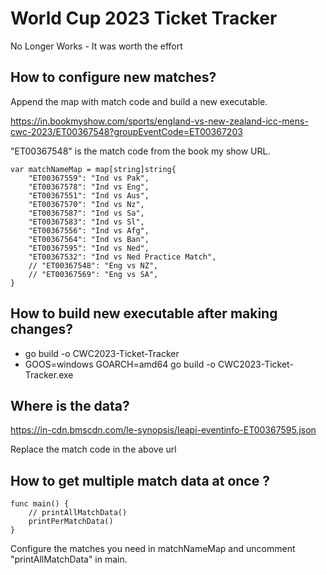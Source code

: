 # World Cup 2023 Ticket Tracker
No Longer Works - It was worth the effort

## How to configure new matches?

Append the map with match code and build a new executable.

https://in.bookmyshow.com/sports/england-vs-new-zealand-icc-mens-cwc-2023/ET00367548?groupEventCode=ET00367203

"ET00367548" is the match code from the book my show URL.

```
var matchNameMap = map[string]string{
	"ET00367559": "Ind vs Pak",
	"ET00367578": "Ind vs Eng",
	"ET00367551": "Ind vs Aus",
	"ET00367570": "Ind vs Nz",
	"ET00367587": "Ind vs Sa",
	"ET00367583": "Ind vs Sl",
	"ET00367556": "Ind vs Afg",
	"ET00367564": "Ind vs Ban",
	"ET00367595": "Ind vs Ned",
	"ET00367532": "Ind vs Ned Practice Match",
	// "ET00367548": "Eng vs NZ",
	// "ET00367569": "Eng vs SA",
}
```

## How to build new executable after making changes?

- go build -o CWC2023-Ticket-Tracker
- GOOS=windows GOARCH=amd64 go build -o CWC2023-Ticket-Tracker.exe

## Where is the data?

https://in-cdn.bmscdn.com/le-synopsis/leapi-eventinfo-ET00367595.json

Replace the match code in the above url

## How to get multiple match data at once ?

```
func main() {
	// printAllMatchData()
	printPerMatchData()
}
```

Configure the matches you need in matchNameMap and uncomment "printAllMatchData" in main.
